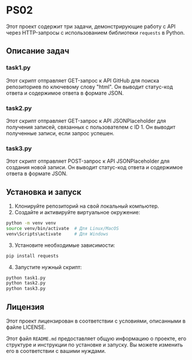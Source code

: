 # PS02
 
Этот проект содержит три задачи, демонстрирующие работу с API через HTTP-запросы с использованием библиотеки `requests` в Python.

## Описание задач

### task1.py

Этот скрипт отправляет GET-запрос к API GitHub для поиска репозиториев по ключевому слову "html". Он выводит статус-код ответа и содержимое ответа в формате JSON.

### task2.py

Этот скрипт отправляет GET-запрос к API JSONPlaceholder для получения записей, связанных с пользователем с ID 1. Он выводит полученные записи, если запрос успешен.

### task3.py

Этот скрипт отправляет POST-запрос к API JSONPlaceholder для создания новой записи. Он выводит статус-код ответа и содержимое ответа в формате JSON.

## Установка и запуск

1. Клонируйте репозиторий на свой локальный компьютер.
2. Создайте и активируйте виртуальное окружение:

```bash
python -m venv venv
source venv/bin/activate  # Для Linux/MacOS
venv\Scripts\activate     # Для Windows
```

3. Установите необходимые зависимости:

```bash
pip install requests
```

4. Запустите нужный скрипт:

```bash
python task1.py
python task2.py
python task3.py
```

## Лицензия

Этот проект лицензирован в соответствии с условиями, описанными в файле LICENSE.


Этот файл `README.md` предоставляет общую информацию о проекте, его структуре и инструкции по установке и запуску. Вы можете изменить его в соответствии с вашими нуждами.
